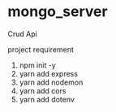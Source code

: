 # mongo_server
Crud Api 

project requirement

1) npm init -y
2) yarn add express
3) yarn add nodemon
4) yarn add cors
5) yarn add dotenv
